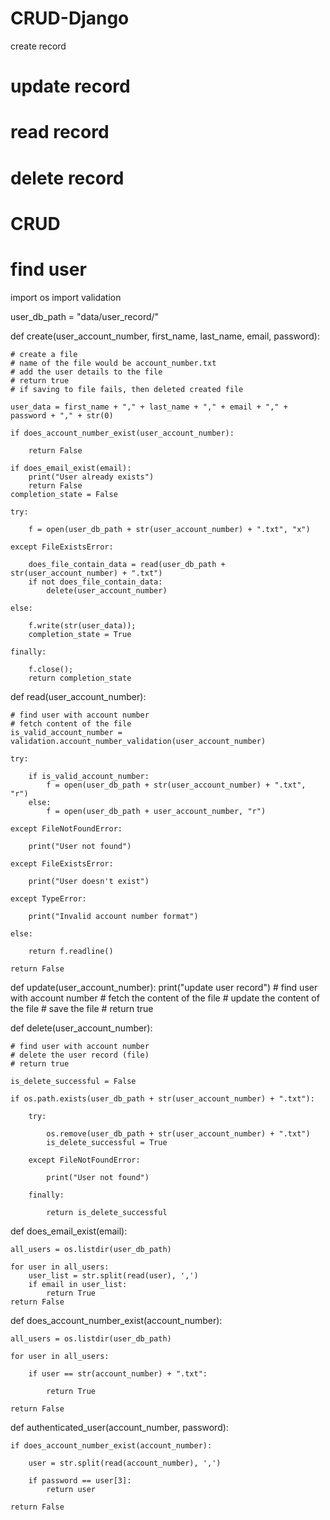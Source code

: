 # CRUD-Django
 create record
# update record
# read record
# delete record
# CRUD

# find user

import os
import validation

user_db_path = "data/user_record/"


def create(user_account_number, first_name, last_name, email, password):

    # create a file
    # name of the file would be account_number.txt
    # add the user details to the file
    # return true
    # if saving to file fails, then deleted created file

    user_data = first_name + "," + last_name + "," + email + "," + password + "," + str(0)

    if does_account_number_exist(user_account_number):

        return False

    if does_email_exist(email):
        print("User already exists")
        return False
    completion_state = False

    try:

        f = open(user_db_path + str(user_account_number) + ".txt", "x")

    except FileExistsError:

        does_file_contain_data = read(user_db_path + str(user_account_number) + ".txt")
        if not does_file_contain_data:
            delete(user_account_number)

    else:

        f.write(str(user_data));
        completion_state = True

    finally:

        f.close();
        return completion_state


def read(user_account_number):

    # find user with account number
    # fetch content of the file
    is_valid_account_number = validation.account_number_validation(user_account_number)

    try:

        if is_valid_account_number:
            f = open(user_db_path + str(user_account_number) + ".txt", "r")
        else:
            f = open(user_db_path + user_account_number, "r")

    except FileNotFoundError:

        print("User not found")

    except FileExistsError:

        print("User doesn't exist")

    except TypeError:

        print("Invalid account number format")

    else:

        return f.readline()

    return False


def update(user_account_number):
    print("update user record")
    # find user with account number
    # fetch the content of the file
    # update the content of the file
    # save the file
    # return true


def delete(user_account_number):

    # find user with account number
    # delete the user record (file)
    # return true

    is_delete_successful = False

    if os.path.exists(user_db_path + str(user_account_number) + ".txt"):

        try:

            os.remove(user_db_path + str(user_account_number) + ".txt")
            is_delete_successful = True

        except FileNotFoundError:

            print("User not found")

        finally:

            return is_delete_successful


def does_email_exist(email):

    all_users = os.listdir(user_db_path)

    for user in all_users:
        user_list = str.split(read(user), ',')
        if email in user_list:
            return True
    return False


def does_account_number_exist(account_number):

    all_users = os.listdir(user_db_path)

    for user in all_users:

        if user == str(account_number) + ".txt":

            return True

    return False


def authenticated_user(account_number, password):

    if does_account_number_exist(account_number):

        user = str.split(read(account_number), ',')

        if password == user[3]:
            return user

    return False
